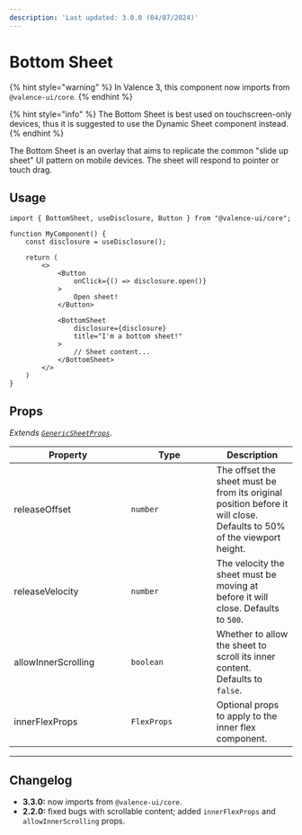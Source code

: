 ```yaml
---
description: 'Last updated: 3.0.0 (04/07/2024)'
---
```


# Bottom Sheet

{% hint style="warning" %}
In Valence 3, this component now imports from `@valence-ui/core`.
{% endhint %}

{% hint style="info" %}
The Bottom Sheet is best used on touchscreen-only devices, thus it is suggested to use the Dynamic Sheet component instead.
{% endhint %}

The Bottom Sheet is an overlay that aims to replicate the common "slide up sheet" UI pattern on mobile devices. The sheet will respond to pointer or touch drag.

## Usage

```tsx
import { BottomSheet, useDisclosure, Button } from "@valence-ui/core";

function MyComponent() { 
    const disclosure = useDisclosure();

    return ( 
        <>
            <Button
                onClick={() => disclosure.open()}
            > 
                Open sheet!
            </Button>
            
            <BottomSheet
                disclosure={disclosure}
                title="I'm a bottom sheet!"
            >
                // Sheet content...
            </BottomSheet>
        </>
    )
}
```

## Props

_Extends_ [_`GenericSheetProps`_](../../../generics/generic-sheet-props.md#genericsheetprops)_._

<table data-full-width="false"><thead><tr><th width="192.5351812366738">Property</th><th width="136">Type</th><th>Description</th></tr></thead><tbody><tr><td>releaseOffset</td><td><code>number</code></td><td>The offset the sheet must be from its original position before it will close. Defaults to 50% of the viewport height.</td></tr><tr><td>releaseVelocity</td><td><code>number</code></td><td>The velocity the sheet must be moving at before it will close. Defaults to <code>500</code>.</td></tr><tr><td>allowInnerScrolling</td><td><code>boolean</code></td><td>Whether to allow the sheet to scroll its inner content. Defaults to <code>false</code>.</td></tr><tr><td>innerFlexProps</td><td><code>FlexProps</code></td><td>Optional props to apply to the inner flex component.</td></tr></tbody></table>

***

## Changelog

* **3.3.0:** now imports from `@valence-ui/core`.
* **2.2.0:** fixed bugs with scrollable content; added `innerFlexProps` and `allowInnerScrolling` props.
